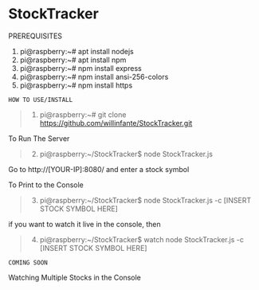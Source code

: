 # StockTracker
PREREQUISITES 
1. pi@raspberry:~# apt install nodejs 
2. pi@raspberry:~# apt install npm 
3. pi@raspberry:~# npm install express 
4. pi@raspberry:~# npm install ansi-256-colors 
5. pi@raspberry:~# npm install https 

```
HOW TO USE/INSTALL 
```

> 1. pi@raspberry:~# git clone https://github.com/willinfante/StockTracker.git 

To Run The Server 

> 2. pi@raspberry:~/StockTracker$ node StockTracker.js 

Go to http://[YOUR-IP]:8080/ and enter a stock symbol 

To Print to the Console 

> 3. pi@raspberry:~/StockTracker$ node StockTracker.js -c [INSERT STOCK SYMBOL HERE]

if you want to watch it live in the console, then

> 4. pi@raspberry:~/StockTracker$ watch node StockTracker.js -c [INSERT STOCK SYMBOL HERE]


```
COMING SOON
```


Watching Multiple Stocks in the Console

